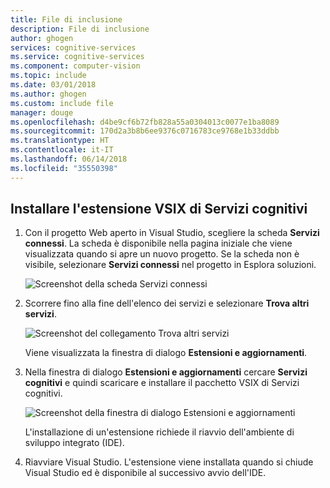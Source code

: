 ```yaml
---
title: File di inclusione
description: File di inclusione
author: ghogen
services: cognitive-services
ms.service: cognitive-services
ms.component: computer-vision
ms.topic: include
ms.date: 03/01/2018
ms.author: ghogen
ms.custom: include file
manager: douge
ms.openlocfilehash: d4be9cf6b72fb828a55a0304013c0077e1ba8089
ms.sourcegitcommit: 170d2a3b8b6ee9376c0716783ce9768e1b33ddbb
ms.translationtype: HT
ms.contentlocale: it-IT
ms.lasthandoff: 06/14/2018
ms.locfileid: "35550398"
---
```

## <a name="install-the-cognitive-services-vsix-extension"></a>Installare l'estensione VSIX di Servizi cognitivi

1. Con il progetto Web aperto in Visual Studio, scegliere la scheda **Servizi connessi**. La scheda è disponibile nella pagina iniziale che viene visualizzata quando si apre un nuovo progetto. Se la scheda non è visibile, selezionare **Servizi connessi** nel progetto in Esplora soluzioni.

   ![Screenshot della scheda Servizi connessi](./media/vs-install-cognitive-services-vsix/Connected-Services-Tab.PNG)

1. Scorrere fino alla fine dell'elenco dei servizi e selezionare **Trova altri servizi**.

    ![Screenshot del collegamento Trova altri servizi](./media/vs-install-cognitive-services-vsix/Find-More-Services.PNG)
 
    Viene visualizzata la finestra di dialogo **Estensioni e aggiornamenti**.

1. Nella finestra di dialogo **Estensioni e aggiornamenti** cercare **Servizi cognitivi** e quindi scaricare e installare il pacchetto VSIX di Servizi cognitivi.

   ![Screenshot della finestra di dialogo Estensioni e aggiornamenti](./media/vs-install-cognitive-services-vsix/install-cognitive-services-vsix.PNG)

   L'installazione di un'estensione richiede il riavvio dell'ambiente di sviluppo integrato (IDE).

2. Riavviare Visual Studio. L'estensione viene installata quando si chiude Visual Studio ed è disponibile al successivo avvio dell'IDE.

